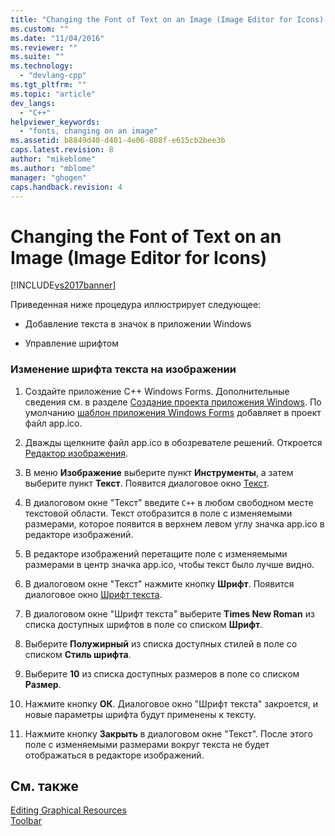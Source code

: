 ```yaml
---
title: "Changing the Font of Text on an Image (Image Editor for Icons) | Microsoft Docs"
ms.custom: ""
ms.date: "11/04/2016"
ms.reviewer: ""
ms.suite: ""
ms.technology: 
  - "devlang-cpp"
ms.tgt_pltfrm: ""
ms.topic: "article"
dev_langs: 
  - "C++"
helpviewer_keywords: 
  - "fonts, changing on an image"
ms.assetid: b8849d40-d401-4e06-808f-e615cb2bee3b
caps.latest.revision: 8
author: "mikeblome"
ms.author: "mblome"
manager: "ghogen"
caps.handback.revision: 4
---
```

# Changing the Font of Text on an Image (Image Editor for Icons)
[!INCLUDE[vs2017banner](../assembler/inline/includes/vs2017banner.md)]

Приведенная ниже процедура иллюстрирует следующее:  
  
-   Добавление текста в значок в приложении Windows  
  
-   Управление шрифтом  
  
### Изменение шрифта текста на изображении  
  
1.  Создайте приложение C\+\+ Windows Forms.  Дополнительные сведения см. в разделе [Создание проекта приложения Windows](http://msdn.microsoft.com/ru-ru/b2f93fed-c635-4705-8d0e-cf079a264efa).  По умолчанию [шаблон приложения Windows Forms](http://msdn.microsoft.com/ru-ru/1babdebf-ab3f-4a64-a608-98499a5b9cea) добавляет в проект файл app.ico.  
  
2.  Дважды щелкните файл app.ico в обозревателе решений.  Откроется [Редактор изображения](../mfc/image-editor-for-icons.md).  
  
3.  В меню **Изображение** выберите пункт **Инструменты**, а затем выберите пункт **Текст**.  Появится диалоговое окно [Текст](../Topic/Text%20Tool%20Dialog%20Box%20\(Image%20Editor%20for%20Icons\).md).  
  
4.  В диалоговом окне "Текст" введите `C++` в любом свободном месте текстовой области.  Текст отобразится в поле с изменяемыми размерами, которое появится в верхнем левом углу значка app.ico в редакторе изображений.  
  
5.  В редакторе изображений перетащите поле с изменяемыми размерами в центр значка app.ico, чтобы текст было лучше видно.  
  
6.  В диалоговом окне "Текст" нажмите кнопку **Шрифт**.  Появится диалоговое окно [Шрифт текста](../mfc/text-tool-font-dialog-box-image-editor-for-icons.md).  
  
7.  В диалоговом окне "Шрифт текста" выберите **Times New Roman** из списка доступных шрифтов в поле со списком **Шрифт**.  
  
8.  Выберите **Полужирный** из списка доступных стилей в поле со списком **Стиль шрифта**.  
  
9. Выберите **10** из списка доступных размеров в поле со списком **Размер**.  
  
10. Нажмите кнопку **ОК**.  Диалоговое окно "Шрифт текста" закроется, и новые параметры шрифта будут применены к тексту.  
  
11. Нажмите кнопку **Закрыть** в диалоговом окне "Текст".  После этого поле с изменяемыми размерами вокруг текста не будет отображаться в редакторе изображений.  
  
## См. также  
 [Editing Graphical Resources](../mfc/editing-graphical-resources-image-editor-for-icons.md)   
 [Toolbar](../mfc/toolbar-image-editor-for-icons.md)